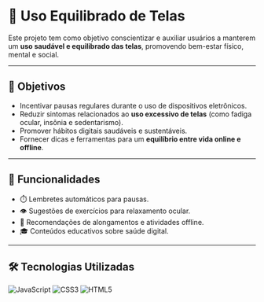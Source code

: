 # 📱 Uso Equilibrado de Telas

Este projeto tem como objetivo conscientizar e auxiliar usuários a manterem um **uso saudável e equilibrado das telas**, promovendo bem-estar físico, mental e social.

---

## 🎯 Objetivos
- Incentivar pausas regulares durante o uso de dispositivos eletrônicos.
- Reduzir sintomas relacionados ao **uso excessivo de telas** (como fadiga ocular, insônia e sedentarismo).
- Promover hábitos digitais saudáveis e sustentáveis.
- Fornecer dicas e ferramentas para um **equilíbrio entre vida online e offline**.

---

## 🚀 Funcionalidades
- ⏱️ Lembretes automáticos para pausas.
- 👁️ Sugestões de exercícios para relaxamento ocular.
- 🧘 Recomendações de alongamentos e atividades offline.
- 🎓 Conteúdos educativos sobre saúde digital.

---

## 🛠️ Tecnologias Utilizadas
![JavaScript](https://img.shields.io/badge/JavaScript-F7DF1E?style=for-the-badge&logo=javascript&logoColor=black)
![CSS3](https://img.shields.io/badge/CSS3-1572B6?style=for-the-badge&logo=css3&logoColor=white)
![HTML5](https://img.shields.io/badge/HTML5-E34F26?style=for-the-badge&logo=html5&logoColor=white)
